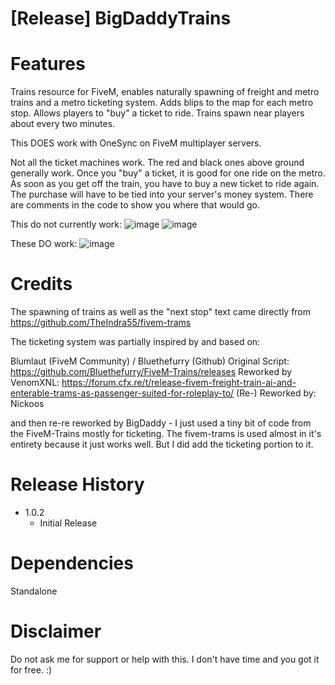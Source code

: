 # [Release] BigDaddyTrains

# Features

Trains resource for FiveM, enables naturally spawning of freight and metro trains and a metro ticketing system. 
Adds blips to the map for each metro stop. Allows players to "buy" a ticket to ride. Trains spawn near players about every two minutes.

This DOES work with OneSync on FiveM multiplayer servers.

Not all the ticket machines work. The red and black ones above ground generally work. Once you "buy" a ticket, it is good for one ride on the metro. As soon as you get off the train, you have to buy a new ticket to ride again. The purchase will have to be tied into your server's money system. There are comments in the code to show you where that would go.

This do not currently work:
![image](https://cdn.discordapp.com/attachments/927598976742592574/968495896289484810/20220426084847_1_cr.jpg)
![image](https://cdn.discordapp.com/attachments/927598976742592574/968495896557916170/20220426084936_1_cr.jpg)


These DO work:
![image](https://cdn.discordapp.com/attachments/927598976742592574/968496134152654918/20220426085007_1_cr.jpg)

# Credits

The spawning of trains as well as the "next stop" text came directly from https://github.com/TheIndra55/fivem-trams

The ticketing system was partially inspired by and based on:

Blumlaut (FiveM Community) / Bluethefurry (Github) Original Script: https://github.com/Bluethefurry/FiveM-Trains/releases
Reworked by VenomXNL: https://forum.cfx.re/t/release-fivem-freight-train-ai-and-enterable-trams-as-passenger-suited-for-roleplay-to/
(Re-) Reworked by: Nickoos

and then re-re reworked by BigDaddy - I just used a tiny bit of code from the FiveM-Trains mostly for ticketing. The fivem-trams is used almost in it's entirety because it just works well. But I did add the ticketing portion to it.


# Release History

* 1.0.2
    * Initial Release
	
# Dependencies

Standalone

# Disclaimer

Do not ask me for support or help with this. I don't have time and you got it for free. :)